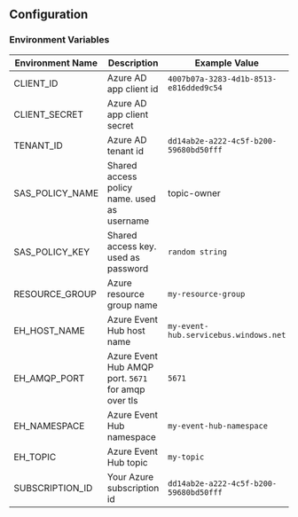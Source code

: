 ## Configuration

### Environment Variables
|Environment Name|Description|Example Value|
|----|----|----|
|CLIENT_ID|Azure AD app client id|`4007b07a-3283-4d1b-8513-e816dded9c54`
|CLIENT_SECRET|Azure AD app client secret|
|TENANT_ID|Azure AD tenant id|`dd14ab2e-a222-4c5f-b200-59680bd50fff`|
|SAS_POLICY_NAME|Shared access policy name. used as username| topic-owner|
|SAS_POLICY_KEY|Shared access key. used as password|`random string`
|RESOURCE_GROUP|Azure resource group name|`my-resource-group`
|EH_HOST_NAME|Azure Event Hub host name|`my-event-hub.servicebus.windows.net`|
|EH_AMQP_PORT|Azure Event Hub AMQP port. `5671` for amqp over tls|`5671`
|EH_NAMESPACE|Azure Event Hub namespace|`my-event-hub-namespace`|
|EH_TOPIC|Azure Event Hub topic|`my-topic`
|SUBSCRIPTION_ID|Your Azure subscription id|`dd14ab2e-a222-4c5f-b200-59680bd50fff`

